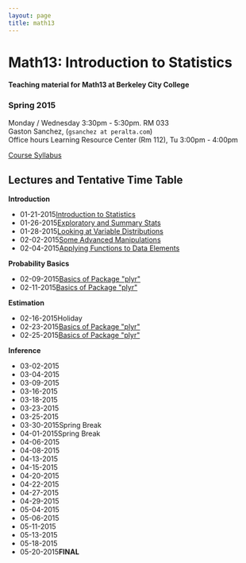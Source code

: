 ```yaml
---
layout: page
title: math13
---
```


# Math13: Introduction to Statistics

#### Teaching material for Math13 at Berkeley City College


### Spring 2015

Monday / Wednesday 3:30pm - 5:30pm. RM 033<br>
Gaston Sanchez, (`gsanchez at peralta.com`)<br>
Office hours Learning Resource Center (Rm 112), Tu 3:00pm - 4:00pm<br>

[Course Syllabus](/teaching/math13/math13_spring2015_syllabus.pdf)


## Lectures and Tentative Time Table

**Introduction**
<ul class="listing">
	<li class="listing-item">
		<time datetime>01-21-2015</time><a href="https://docs.google.com/presentation/d/1Kb4kzobkNyBgoy5cxGs7zQ_6fm8tGpZ_sBvw_ygT_48/pub?start=false&loop=false&delayms=3000" target="_blank">Introduction to Statistics</a></li>
	<li class="listing-item">
		<time datetime>01-26-2015</time><a href="https://docs.google.com/presentation/d/1BKaF9JFat_-gZ7zZWIf0zr7mQhW3_MA29uFW44la6b8/pub?start=false&loop=false&delayms=3000" target="_blank">Exploratory and Summary Stats</a></li>
	<li class="listing-item">
		<time datetime>01-28-2015</time><a href="https://docs.google.com/presentation/d/1HmHV1QYbVOtxGfCeSWgJQdSpnrKGOqVAqxrTSX1OVmo/pub?start=false&loop=false&delayms=3000" target="_blank">Looking at Variable Distributions</a></li>
	<li class="listing-item">
		<time datetime>02-02-2015</time><a href="https://docs.google.com/presentation/d/1jWDk_9VEb9pz9jCjhLI_il-VDQQUSgBnZyewyZiuKKI/pub?start=false&loop=false&delayms=3000" target="_blank">Some Advanced Manipulations</a></li>
	<li class="listing-item">
		<time datetime>02-04-2015</time><a href="https://docs.google.com/presentation/d/1Jp4QgnL4cncMB-f4k-4tMMR2gkdmwkCYpeZx3gUMdeY/pub?start=false&loop=false&delayms=3000" target="_blank">Applying Functions to Data Elements</a></li>
</ul>

**Probability Basics**
<ul class="listing">
	<li class="listing-item">
		<time datetime>02-09-2015</time><a href="https://docs.google.com/presentation/d/122Mlw3o_xgAUQXrO4o-IzmQy8hG77AQ0oaxJj7DYwfc/pub?start=false&loop=false&delayms=3000" target="_blank">Basics of Package "plyr"</a></li>
	<li class="listing-item">
		<time datetime>02-11-2015</time><a href="https://docs.google.com/presentation/d/122Mlw3o_xgAUQXrO4o-IzmQy8hG77AQ0oaxJj7DYwfc/pub?start=false&loop=false&delayms=3000" target="_blank">Basics of Package "plyr"</a></li>
</ul>

**Estimation**
<ul class="listing">
	<li class="listing-item">
		<time datetime>02-16-2015</time><a></a>Holiday</li>
	<li class="listing-item">
		<time datetime>02-23-2015</time><a href="https://docs.google.com/presentation/d/122Mlw3o_xgAUQXrO4o-IzmQy8hG77AQ0oaxJj7DYwfc/pub?start=false&loop=false&delayms=3000" target="_blank">Basics of Package "plyr"</a></li>
	<li class="listing-item">
		<time datetime>02-25-2015</time><a href="https://docs.google.com/presentation/d/122Mlw3o_xgAUQXrO4o-IzmQy8hG77AQ0oaxJj7DYwfc/pub?start=false&loop=false&delayms=3000" target="_blank">Basics of Package "plyr"</a></li>
</ul>

**Inference**
<ul class="listing">
	<li class="listing-item">
		<time datetime>03-02-2015</time></li>
	<li class="listing-item">
		<time datetime>03-04-2015</time></li>
	<li class="listing-item">
		<time datetime>03-09-2015</time></li>
	<li class="listing-item">
		<time datetime>03-16-2015</time></li>
	<li class="listing-item">
		<time datetime>03-18-2015</time></li>
	<li class="listing-item">
		<time datetime>03-23-2015</time></li>
	<li class="listing-item">
		<time datetime>03-25-2015</time></li>
	<li class="listing-item">
		<time datetime>03-30-2015</time><a></a>Spring Break</li>
	<li class="listing-item">
		<time datetime>04-01-2015</time><a></a>Spring Break</li>
	<li class="listing-item">
		<time datetime>04-06-2015</time></li>
	<li class="listing-item">
		<time datetime>04-08-2015</time></li>
	<li class="listing-item">
		<time datetime>04-13-2015</time></li>
	<li class="listing-item">
		<time datetime>04-15-2015</time></li>
	<li class="listing-item">
		<time datetime>04-20-2015</time></li>
	<li class="listing-item">
		<time datetime>04-22-2015</time></li>
	<li class="listing-item">
		<time datetime>04-27-2015</time></li>
	<li class="listing-item">
		<time datetime>04-29-2015</time></li>
	<li class="listing-item">
		<time datetime>05-04-2015</time></li>
	<li class="listing-item">
		<time datetime>05-06-2015</time></li>
	<li class="listing-item">
		<time datetime>05-11-2015</time></li>
	<li class="listing-item">
		<time datetime>05-13-2015</time></li>
	<li class="listing-item">
		<time datetime>05-18-2015</time></li>
	<li class="listing-item">
		<time datetime>05-20-2015</time><a></a><b>FINAL<b></li>
</ul>



